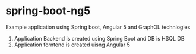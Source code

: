 # spring-boot-ng5
Example application  using Spring boot, Angular 5 and GraphQL technlogies

1. Application Backend is created using Spring Boot and DB is HSQL DB
2. Application forntend is created uisng Angular 5
